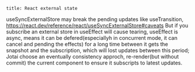 ```
title: React external state
```

useSyncExternalStore may break the pending updates like useTransition, https://react.dev/reference/react/useSyncExternalStore#caveats
But if you subscribe an external store in useEffect will cause tearing, useEffect is async, means it can be defered(especiallyh in concurrent mode, it can cancel and pending the effects) for a long time between it gets the snapshot and the subscription, which will lost updates between this period;
Jotai choose an eventually consistency approch, re-render(but without commit) the current component to ensure it subscripts to latest updates.
